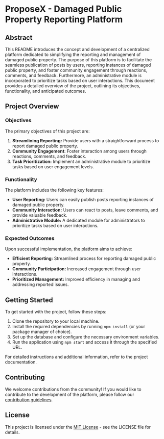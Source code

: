 # ProposeX - Damaged Public Property Reporting Platform

## Abstract

This README introduces the concept and development of a centralized platform dedicated to simplifying the reporting and management of damaged public property. The purpose of this platform is to facilitate the seamless publication of posts by users, reporting instances of damaged public property, and foster community engagement through reactions, comments, and feedback. Furthermore, an administrative module is incorporated to prioritize tasks based on user interactions. This document provides a detailed overview of the project, outlining its objectives, functionality, and anticipated outcomes.

## Project Overview

### Objectives

The primary objectives of this project are:

1. **Streamlining Reporting:** Provide users with a straightforward process to report damaged public property.
2. **Community Engagement:** Foster interaction among users through reactions, comments, and feedback.
3. **Task Prioritization:** Implement an administrative module to prioritize tasks based on user engagement levels.

### Functionality

The platform includes the following key features:

- **User Reporting:** Users can easily publish posts reporting instances of damaged public property.
- **Community Interaction:** Users can react to posts, leave comments, and provide valuable feedback.
- **Administrative Module:** A dedicated module for administrators to prioritize tasks based on user interactions.

### Expected Outcomes

Upon successful implementation, the platform aims to achieve:

- **Efficient Reporting:** Streamlined process for reporting damaged public property.
- **Community Participation:** Increased engagement through user interactions.
- **Prioritized Management:** Improved efficiency in managing and addressing reported issues.

## Getting Started

To get started with the project, follow these steps:

1. Clone the repository to your local machine.
2. Install the required dependencies by running `npm install` (or your package manager of choice).
3. Set up the database and configure the necessary environment variables.
4. Run the application using `npm start` and access it through the specified URL.

For detailed instructions and additional information, refer to the project documentation.

## Contributing

We welcome contributions from the community! If you would like to contribute to the development of the platform, please follow our [contribution guidelines](CONTRIBUTING.md).

## License

This project is licensed under the [MIT License](LICENSE) - see the LICENSE file for details.
